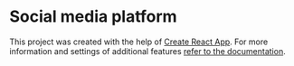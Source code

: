 # Social media platform

This project was created with the help of
[Create React App](https://github.com/facebook/create-react-app). For more information
and settings of additional features
[refer to the documentation](https://facebook.github.io/create-react-app/docs/getting-started).
